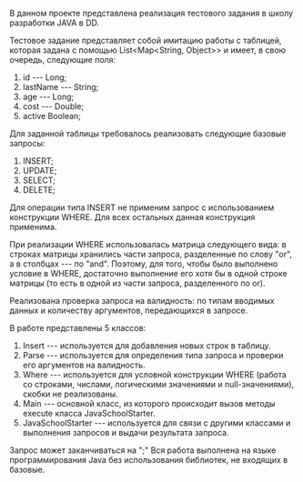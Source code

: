 В данном проекте представлена реализация тестового задания в школу разработки
JAVA в DD.

Тестовое задание представляет собой имитацию работы с таблицей, которая
задана с помощью List<Map<String, Object>> и имеет, в свою очередь, следующие поля:
1. id --- Long;
2. lastName --- String;
3. age --- Long;
4. cost --- Double;
5. active  Boolean;

Для заданной таблицы требовалось реализовать следующие базовые запросы:
1. INSERT; 
2. UPDATE;
3. SELECT;
4. DELETE;

Для операции типа INSERT не применим запрос с использованием конструкции 
WHERE. Для всех остальных данная конструкция применима.

При реализации WHERE использовалась матрица следующего вида: в строках матрицы
хранились части запроса, разделенные по слову "or", а в столбцах --- по "and".
Поэтому, для того, чтобы было выполнено условие в WHERE, достаточно выполнение
его хотя бы в одной строке матрицы (то есть в одной из части запроса, разделенного по or).

Реализована проверка запроса на валидность: по типам вводимых данных и количеству
аргументов, передающихся в запросе.

В работе представлены 5 классов:
1. Insert --- используется для добавления новых строк в таблицу.
2. Parse --- используется для определения типа запроса и проверки его аргументов
на валидность.
3. Where --- используется для условной конструкции WHERE (работа со строками, числами, логическими значениями и null-значениями), скобки не реализованы.
4. Main --- основной класс, из которого происходит вызов методы execute класса 
JavaSchoolStarter.
5. JavaSchoolStarter --- используется для связи с другими классами и выполнения
запросов и выдачи результата запроса.

Запрос может заканчиваться на ";"
Вся работа выполнена на языке программирования Java без использования библиотек,
не входящих в базовые.
